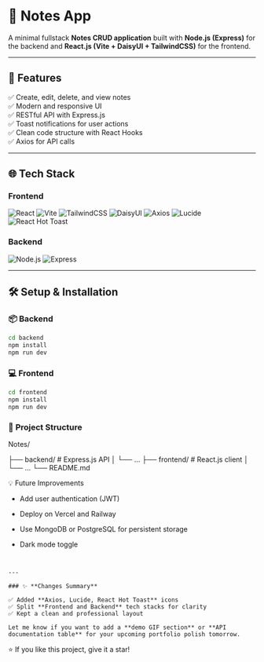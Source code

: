 # 📝 Notes App

A minimal fullstack **Notes CRUD application** built with **Node.js (Express)** for the backend and **React.js (Vite + DaisyUI + TailwindCSS)** for the frontend.

---

## 🚀 **Features**

✅ Create, edit, delete, and view notes  
✅ Modern and responsive UI  
✅ RESTful API with Express.js  
✅ Toast notifications for user actions  
✅ Clean code structure with React Hooks  
✅ Axios for API calls

---

## 🌐 **Tech Stack**

### **Frontend**

![React](https://img.shields.io/badge/React-20232A?style=for-the-badge&logo=react&logoColor=61DAFB)
![Vite](https://img.shields.io/badge/Vite-646CFF?style=for-the-badge&logo=vite&logoColor=white)
![TailwindCSS](https://img.shields.io/badge/Tailwind_CSS-38B2AC?style=for-the-badge&logo=tailwind-css&logoColor=white)
![DaisyUI](https://img.shields.io/badge/DaisyUI-FF69B4?style=for-the-badge&logo=daisyui&logoColor=white)
![Axios](https://img.shields.io/badge/Axios-5A29E4?style=for-the-badge&logo=axios&logoColor=white)
![Lucide](https://img.shields.io/badge/Lucide-000000?style=for-the-badge&logo=lucide&logoColor=white)
![React Hot Toast](https://img.shields.io/badge/React_Hot_Toast-FF5E57?style=for-the-badge)

### **Backend**

![Node.js](https://img.shields.io/badge/Node.js-339933?style=for-the-badge&logo=node.js&logoColor=white)
![Express](https://img.shields.io/badge/Express.js-404D59?style=for-the-badge)

---

## 🛠️ **Setup & Installation**

### 📦 **Backend**

```bash
cd backend
npm install
npm run dev
```

### 💻 **Frontend**
```bash
cd frontend
npm install
npm run dev
```

### 📂 **Project Structure**
Notes/

├── backend/        # Express.js API
│   └── ...
├── frontend/       # React.js client
│   └── ...
└── README.md


💡 Future Improvements
- Add user authentication (JWT)

- Deploy on Vercel and Railway

- Use MongoDB or PostgreSQL for persistent storage

- Dark mode toggle

```


---

### ✨ **Changes Summary**

✅ Added **Axios, Lucide, React Hot Toast** icons  
✅ Split **Frontend and Backend** tech stacks for clarity  
✅ Kept a clean and professional layout

Let me know if you want to add a **demo GIF section** or **API documentation table** for your upcoming portfolio polish tomorrow.

```

⭐ If you like this project, give it a star!
